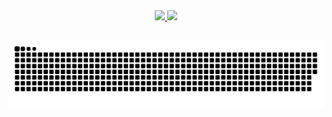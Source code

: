 <div align="center">
  <a href="https://github.com/joaopedropio">
  <img height="140em" src="https://github-readme-stats.vercel.app/api?username=joaopedropio&show_icons=true&theme=dark&include_all_commits=true&count_private=true"/>
  <img height="140em" src="https://github-readme-stats.vercel.app/api/top-langs/?username=joaopedropio&layout=compact&langs_count=7&theme=dark"/>
</div>

  ##
  
<div>

  ![Snake animation](https://github.com/joaopedropio/joaopedropio/blob/output/github-contribution-grid-snake.svg)
</div>
